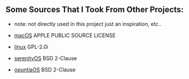 ## Some Sources That I Took From Other Projects:

- note: not directly used in this project just an inspiration, etc..

- [macOS](https://github.com/apple/darwin-xnu) APPLE PUBLIC SOURCE LICENSE
- [linux](https://github.com/torvalds/linux.git) GPL-2.0i 
- [serenityOS](https://github.com/serenity/SerenityOS) BSD 2-Clause
- [opuntiaOS](https://github.com/opuntiaOS-Project/opuntiaOS) BSD 2-Clause